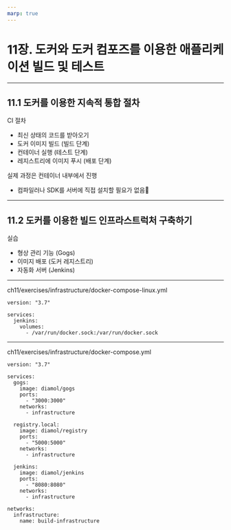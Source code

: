 ```yaml
---
marp: true
---
```


# 11장. 도커와 도커 컴포즈를 이용한 애플리케이션 빌드 및 테스트

---

## 11.1 도커를 이용한 지속적 통합 절차

CI 절차
- 최신 상태의 코드를 받아오기
- 도커 이미지 빌드 (빌드 단계)
- 컨테이너 실행 (테스트 단계)
- 레지스트리에 이미지 푸시 (배포 단계)

실제 과정은 컨테이너 내부에서 진행
- 컴파일러나 SDK를 서버에 직접 설치할 필요가 없음

---

## 11.2 도커를 이용한 빌드 인프라스트럭처 구축하기

실습
- 형상 관리 기능 (Gogs)
- 이미지 배포 (도커 레지스트리)
- 자동화 서버 (Jenkins)

---

ch11/exercises/infrastructure/docker-compose-linux.yml

~~~
version: "3.7"

services:
  jenkins:
    volumes:
      - /var/run/docker.sock:/var/run/docker.sock
~~~

---

ch11/exercises/infrastructure/docker-compose.yml

~~~
version: "3.7"

services:
  gogs:
    image: diamol/gogs
    ports:
      - "3000:3000"
    networks:
      - infrastructure

  registry.local:
    image: diamol/registry
    ports:
      - "5000:5000"
    networks:
      - infrastructure

  jenkins:
    image: diamol/jenkins
    ports:
      - "8080:8080"
    networks:
      - infrastructure

networks:
  infrastructure:
    name: build-infrastructure
~~~

